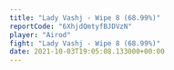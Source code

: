 ```yaml
---
title: "Lady Vashj - Wipe 8 (68.99%)"
reportCode: "6XhjdQmtyfBJDVzN"
player: "Airod"
fight: "Lady Vashj - Wipe 8 (68.99%)"
date: 2021-10-03T19:05:08.133000+00:00
---
```

